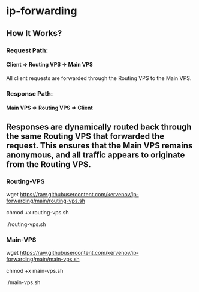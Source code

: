 # ip-forwarding

## How It Works?
### Request Path:
#### Client => Routing VPS => Main VPS
All client requests are forwarded through the Routing VPS to the Main VPS.

### Response Path:
#### Main VPS => Routing VPS => Client

## Responses are dynamically routed back through the same Routing VPS that forwarded the request. This ensures that the Main VPS remains anonymous, and all traffic appears to originate from the Routing VPS.


### Routing-VPS
wget https://raw.githubusercontent.com/kervenov/ip-forwarding/main/routing-vps.sh

chmod +x routing-vps.sh

./routing-vps.sh

### Main-VPS
wget https://raw.githubusercontent.com/kervenov/ip-forwarding/main/main-vps.sh

chmod +x main-vps.sh

./main-vps.sh
